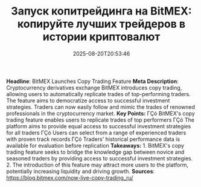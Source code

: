 ﻿---
title: "Запуск копитрейдинга на BitMEX: копируйте лучших трейдеров в истории криптовалют"
date: "2025-08-20T20:53:46"
category: "Markets"
summary: ""
slug: "запуск копитрейдинга на bitmex копируйте лучших трейдеров в "
source_urls:
  - "https://blog.bitmex.com/now-live-copy-trading_ru/"
seo:
  title: "Запуск копитрейдинга на BitMEX: копируйте лучших трейдеров в истории криптовалют | Hash n Hedge"
  description: ""
  keywords: ["news", "markets", "brief"]
---
**Headline**: BitMEX Launches Copy Trading Feature  **Meta Description**: Cryptocurrency derivatives exchange BitMEX introduces copy trading, allowing users to automatically replicate trades of top-performing traders. The feature aims to democratize access to successful investment strategies. Traders can now easily follow and mimic the trades of renowned professionals in the cryptocurrency market.  **Key Points:**  ΓÇó BitMEX's copy trading feature enables users to replicate trades of top performers ΓÇó The platform aims to provide equal access to successful investment strategies for all traders ΓÇó Users can select from a range of experienced traders with proven track records ΓÇó Traders' historical performance data is available for evaluation before replication  **Takeaways:**  1. BitMEX's copy trading feature seeks to bridge the knowledge gap between novice and seasoned traders by providing access to successful investment strategies. 2. The introduction of this feature may attract more users to the platform, potentially increasing liquidity and driving growth.  **Sources**: https://blog.bitmex.com/now-live-copy-trading_ru/ 
